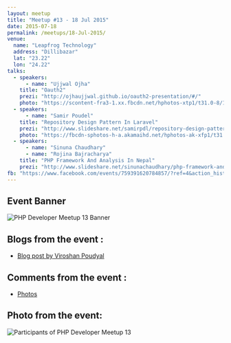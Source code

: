 ```yaml
---
layout: meetup
title: "Meetup #13 - 18 Jul 2015"
date: 2015-07-18
permalink: /meetups/18-Jul-2015/
venue:
  name: "Leapfrog Technology"
  address: "Dillibazar"
  lat: "23.22"
  lon: "24.22"
talks:
  - speakers:
      - name: "Ujjwal Ojha"
    title: "Oauth2"
    prezi: "http://ojhaujjwal.github.io/oauth2-presentation/#/"
    photo: "https://scontent-fra3-1.xx.fbcdn.net/hphotos-xtp1/t31.0-8/10380514_10204413762324886_1118680130607428515_o.jpg"
  - speakers:
      - name: "Samir Poudel"
    title: "Repository Design Pattern In Laravel"
    prezi: "http://www.slideshare.net/samirpdl/repository-design-pattern-in-laravel-samir-poudel"
    photo: "https://fbcdn-sphotos-h-a.akamaihd.net/hphotos-ak-xfp1/t31.0-8/11722419_10204413770005078_1809842792086672550_o.jpg"
  - speakers:
      - name: "Sinuna Chaudhary"
      - name: "Rojina Bajracharya"
    title: "PHP Framework And Analysis In Nepal"
    prezi: "http://www.slideshare.net/sinunachaudhary/php-framework-and-analysis-in-nepal"
fb: "https://www.facebook.com/events/759391620784857/?ref=4&action_history=null"
---
```


## Event Banner

![PHP Developer Meetup 13 Banner](/php/public/images/meetup-13/banner-13.jpg "PHP Developer Meetup 13 banner")

## Blogs from the event :

  - [Blog post by Viroshan Poudyal](http://bit.ly/1RMvKpI)

## Comments from the event :

  - [Photos](http://on.fb.me/1CTbgoi)

## Photo from the event:

![Participants of PHP Developer Meetup 13](/php/public/images/meetup-13/group-photo-13.jpg "Participants of PHP Developer Meetup 13")
